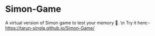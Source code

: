 # Simon-Game
A virtual version of Simon game to test your memory 🙂.
\n Try it here:- https://tarun-singla.github.io/Simon-Game/
